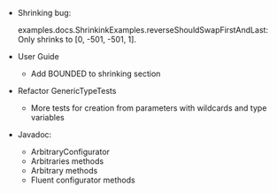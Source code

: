 - Shrinking bug:

  examples.docs.ShrinkinkExamples.reverseShouldSwapFirstAndLast:
  Only shrinks to [0, -501, -501, 1].

- User Guide
  - Add BOUNDED to shrinking section

- Refactor GenericTypeTests
  - More tests for creation from parameters with wildcards and type variables

- Javadoc:
  - ArbitraryConfigurator
  - Arbitraries methods
  - Arbitrary methods
  - Fluent configurator methods
